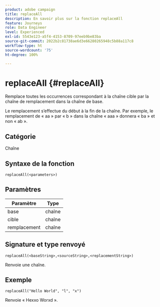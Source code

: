 ```yaml
---
product: adobe campaign
title: replaceAll
description: En savoir plus sur la fonction replaceAll
feature: Journeys
role: Data Engineer
level: Experienced
exl-id: 5543e123-a5f4-4153-8709-97eeb9be83ba
source-git-commit: 2022b2c81738ae6d3e66280265948c5b88a117c8
workflow-type: ht
source-wordcount: '75'
ht-degree: 100%

---
```


# replaceAll {#replaceAll}

Remplace toutes les occurrences correspondant à la chaîne cible par la chaîne de remplacement dans la chaîne de base.

Le remplacement s’effectue du début à la fin de la chaîne. Par exemple, le remplacement de « aa » par « b » dans la chaîne « aaa » donnera « ba » et non « ab ». 

## Catégorie

Chaîne

## Syntaxe de la fonction

`replaceAll(<parameters>)`

## Paramètres

| Paramètre | Type |
|-----------|--------------|
| base | chaîne |
| cible | chaîne |
| remplacement | chaîne |

## Signature et type renvoyé

`replaceAll(<baseString>,<sourceString>,<replacementString>)`

Renvoie une chaîne.

## Exemple

`replaceAll("Hello World", "l", "x")`

Renvoie « Hexxo Worxd ».
